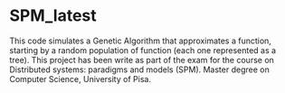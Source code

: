 # SPM_latest
This code simulates a Genetic Algorithm that approximates a function, starting by a random population of function (each one represented as a tree).
This project has been write as part of the exam for the course on Distributed systems: paradigms and models (SPM).
Master degree on Computer Science, University of Pisa.
